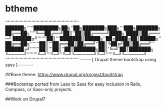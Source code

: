 # btheme

''''''''''''''''''''''''''''''''''''''''''''''''''''''''
██████╗'''''████████╗██╗''██╗███████╗███╗'''███╗███████╗
██╔══██╗''''╚══██╔══╝██║''██║██╔════╝████╗'████║██╔════╝
██████╔╝'''''''██║'''███████║█████╗''██╔████╔██║█████╗''
██╔══██╗'''''''██║'''██╔══██║██╔══╝''██║╚██╔╝██║██╔══╝''
██████╔╝'''''''██║'''██║''██║███████╗██║'╚═╝'██║███████╗
╚═════╝''''''''╚═╝'''╚═╝''╚═╝╚══════╝╚═╝'''''╚═╝╚══════╝
''''''''''''''''''''''''''''''''''''''''''''''''''''''''
------[ Drupal theme bootstrap using sass ]--------

##Base theme: https://www.drupal.org/project/bootstrap

###Bootstrap ported from Less to Sass for easy inclusion in Rails, Compass, or Sass-only projects.

##Work on Drupal7